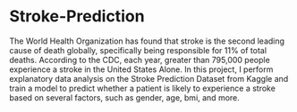 # Stroke-Prediction
The World Health Organization has found that stroke is the second leading cause of death globally, specifically being responsible for 11% of total deaths. According to the CDC, each year, greater than 795,000 people experience a stroke in the United States Alone. In this project, I perform explanatory data analysis on the Stroke Prediction Dataset from Kaggle and train a model to predict whether a patient is likely to experience a stroke based on several factors, such as gender, age, bmi, and more.
